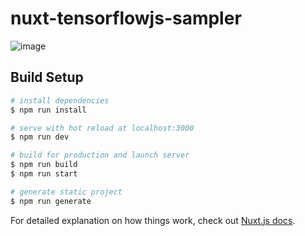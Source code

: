 # nuxt-tensorflowjs-sampler
![image](https://user-images.githubusercontent.com/18514782/76684072-39b60800-664c-11ea-94db-4312f7f48be2.png)

## Build Setup

``` bash
# install dependencies
$ npm run install

# serve with hot reload at localhost:3000
$ npm run dev

# build for production and launch server
$ npm run build
$ npm run start

# generate static project
$ npm run generate
```

For detailed explanation on how things work, check out [Nuxt.js docs](https://nuxtjs.org).
